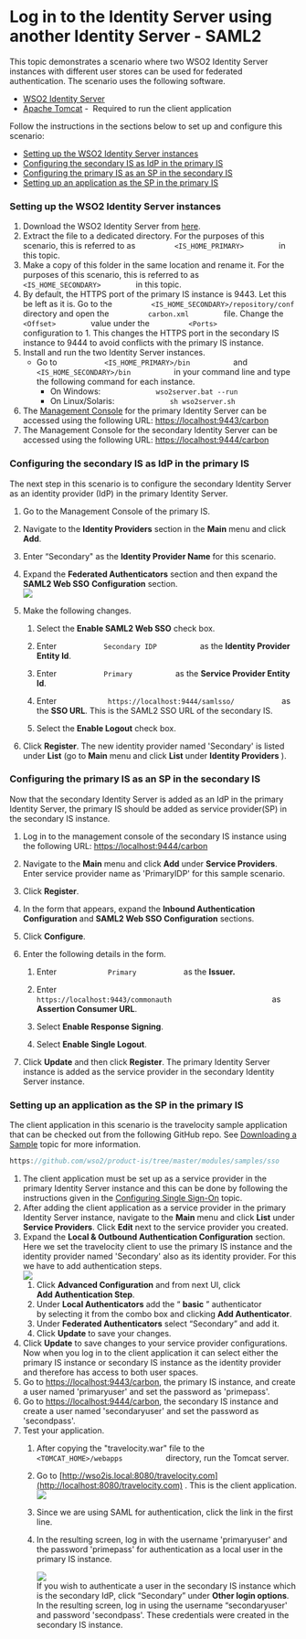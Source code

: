 # Log in to the Identity Server using another Identity Server - SAML2

This topic demonstrates a scenario where two WSO2 Identity Server
instances with different user stores can be used for federated
authentication. The scenario uses the following software.

-   [WSO2 Identity Server](http://wso2.com/products/identity-server/)
-   [Apache Tomcat](http://tomcat.apache.org/) -  Required to run the
    client application

Follow the instructions in the sections below to set up and configure
this scenario:

-   [Setting up the WSO2 Identity Server
    instances](#LogintotheIdentityServerusinganotherIdentityServer-SAML2-SettinguptheWSO2IdentityServerinstances)
-   [Configuring the secondary IS as IdP in the primary
    IS](#LogintotheIdentityServerusinganotherIdentityServer-SAML2-ConfiguringthesecondaryISasIdPintheprimaryIS)
-   [Configuring the primary IS as an SP in the secondary
    IS](#LogintotheIdentityServerusinganotherIdentityServer-SAML2-ConfiguringtheprimaryISasanSPinthesecondaryIS)
-   [Setting up an application as the SP in the primary
    IS](#LogintotheIdentityServerusinganotherIdentityServer-SAML2-SettingupanapplicationastheSPintheprimaryIS)

### Setting up the WSO2 Identity Server instances

1.  Download the WSO2 Identity Server from
    [here](http://wso2.com/products/identity-server).
2.  Extract the file to a dedicated directory. For the purposes of this
    scenario, this is referred to as
    `          <IS_HOME_PRIMARY>         ` in this topic.
3.  Make a copy of this folder in the same location and rename it. For
    the purposes of this scenario, this is referred to as
    `          <IS_HOME_SECONDARY>         ` in this topic.
4.  By default, the HTTPS port of the primary IS instance is 9443. Let
    this be left as it is. Go to the
    `          <IS_HOME_SECONDARY>/repository/conf         ` directory
    and open the `          carbon.xml         ` file. Change the
    `          <Offset>         ` value under the
    `          <Ports>         ` configuration to 1. This changes the
    HTTPS port in the secondary IS instance to 9444 to avoid conflicts
    with the primary IS instance.
5.  Install and run the two Identity Server instances.
    -   Go to `            <IS_HOME_PRIMARY>/bin           ` and
        `            <IS_HOME_SECONDARY>/bin           ` in your command
        line and type the following command for each instance.
        -   On Windows:
            `              wso2server.bat --run             `
        -   On Linux/Solaris:
            `              sh wso2server.sh             `
6.  The [Management
    Console](https://docs.wso2.com/display/IS530/Getting+Started+with+the+Management+Console)
    for the primary Identity Server can be accessed using the following
    URL: <https://localhost:9443/carbon>
7.  The Management Console for the secondary Identity Server can be
    accessed using the following URL: <https://localhost:9444/carbon>

### Configuring the secondary IS as IdP in the primary IS

The next step in this scenario is to configure the secondary Identity
Server as an identity provider (IdP) in the primary Identity Server.

1.  Go to the Management Console of the primary IS.
2.  Navigate to the **Identity Providers** section in the **Main** menu
    and click **Add**.
3.  Enter “Secondary" as the **Identity Provider Name** for this
    scenario.
4.  Expand the **Federated Authenticators** section and then expand the
    **SAML2 Web SSO** **Configuration** section.  
    ![](../../assets/img//103329916/103329919.png) 

5.  Make the following changes.
    1.  Select the **Enable SAML2 Web SSO** check box.
    2.  Enter `            Secondary IDP           ` as the **Identity
        Provider Entity Id**.
    3.  Enter `            Primary           ` as the **Service Provider
        Entity Id**.
    4.  Enter `             https://localhost:9444/samlsso/            `
        as the **SSO URL**. This is the SAML2 SSO URL of the secondary
        IS.

    5.  Select the **Enable Logout** check box.

6.  Click **Register**. The new identity provider named 'Secondary' is
    listed under **List** (go to **Main** menu and click **List** under
    **Identity Providers** ).

### Configuring the primary IS as an SP in the secondary IS

Now that the secondary Identity Server is added as an IdP in the primary
Identity Server, the primary IS should be added as service provider(SP)
in the secondary IS instance.

1.  Log in to the management console of the secondary IS instance using
    the following URL: <https://localhost:9444/carbon>

2.  Navigate to the **Main** menu and click **Add** under **Service
    Providers**. Enter service provider name as 'PrimaryIDP' for this
    sample scenario.

3.  Click **Register**.

4.  In the form that appears, expand the **Inbound Authentication
    Configuration** and **SAML2 Web SSO Configuration** sections.

5.  Click **Configure**.

6.  Enter the following details in the form.

    1.  Enter `             Primary            ` as the **Issuer.**

    2.  Enter
        `                           https://localhost:9443/commonauth                         `
        as **Assertion Consumer URL**.

    3.  Select **Enable Response Signing**.

    4.  Select **Enable Single Logout**.

7.  Click **Update** and then click **Register**. The primary Identity
    Server instance is added as the service provider in the secondary
    Identity Server instance.

### Setting up an application as the SP in the primary IS

The client application in this scenario is the travelocity sample
application that can be checked out from the following GitHub repo. See
[Downloading a
Sample](https://docs.wso2.com/display/IS510/Downloading+a+Sample) topic
for more information.

``` java
https://github.com/wso2/product-is/tree/master/modules/samples/sso
```

1.  The client application must be set up as a service provider in the
    primary Identity Server instance and this can be done by following
    the instructions given in the [Configuring Single
    Sign-On](https://docs.wso2.com/display/IS530/Configuring+Single+Sign-On)
    topic.
2.  After adding the client application as a service provider in the
    primary Identity Server instance, navigate to the **Main** menu and
    click **List** under **Service Providers**. Click **Edit** next to
    the service provider you created.
3.  Expand the **Local & Outbound Authentication Configuration**
    section. Here we set the travelocity client to use the primary IS
    instance and the identity provider named 'Secondary' also as its
    identity provider. For this we have to add authentication steps.  
    ![](../../assets/img//103329916/103329922.png)   
    1.  Click **Advanced Configuration** and from next UI, click
        **Add Authentication Step**.
    2.  Under **Local Authenticators** add the “ **basic** ”
        authenticator by selecting it from the combo box and clicking
        **Add Authenticator**.
    3.  Under **Federated Authenticators** select “Secondary” and add
        it.
    4.  Click **Update** to save your changes.
4.  Click **Update** to save changes to your service provider
    configurations. Now when you log in to the client application it
    can select either the primary IS instance or secondary IS instance
    as the identity provider and therefore has access to both user
    spaces.
5.  Go to <https://localhost:9443/carbon>, the primary IS instance, and
    create a user named 'primaryuser' and set the password as
    'primepass'.
6.  Go to <https://localhost:9444/carbon>, the secondary IS instance
    and create a user named 'secondaryuser' and set the password as
    'secondpass'.
7.  Test your application.
    1.  After copying the "travelocity.war" file to the
        `            <TOMCAT_HOME>/webapps           ` directory, run
        the Tomcat server.
    2.  Go to
        [http://wso2is.local:8080/travelocity.com](http://localhost:8080/travelocity.com)
        . This is the client application.  
        ![](../../assets/img//103329916/103329917.png) 
    3.  Since we are using SAML for authentication, click the link in
        the first line.
    4.  In the resulting screen, log in with the username 'primaryuser'
        and the password 'primepass' for authentication as a local user
        in the primary IS instance.  
          
        ![](../../assets/img//103329916/103329920.png)   
        If you wish to authenticate a user in the secondary IS instance
        which is the secondary IdP, click “Secondary” under **Other
        login options**. In the resulting screen, log in using the
        username “secondaryuser' and password 'secondpass'. These
        credentials were created in the secondary IS instance.
